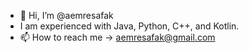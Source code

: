 - 👋 Hi, I’m @aemresafak
- I am experienced with Java, Python, C++, and Kotlin.
- 📫 How to reach me -> aemresafak@gmail.com

